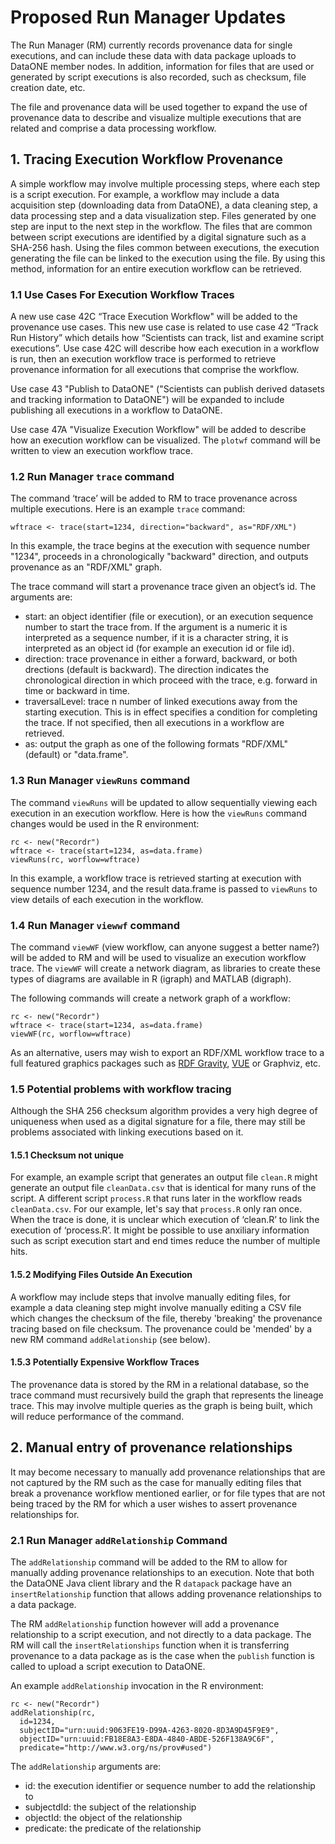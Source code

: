 # Proposed Run Manager Updates

The Run Manager (RM) currently records provenance data for single executions, and can include these
data with data package uploads to DataONE member nodes. In addition, information for files
that are used or generated by script executions is also recorded, such as checksum, file creation date, etc.

The file and provenance data will be used together to expand the use of provenance data to describe and
visualize multiple executions that are related and comprise a data processing workflow.

## 1. Tracing Execution Workflow Provenance
A simple workflow may involve multiple processing steps, where each step is a script execution.
For example, a workflow may include a data acquisition step (downloading data from DataONE),
a data cleaning step, a data processing step and a data visualization step. Files generated by one step are input to the next
step in the workflow. The files that are common between script executions are identified by a digital signature such as a SHA-256 hash. Using the files common between executions, the execution generating the file can be linked
to the execution using the file. By using this method, information for an entire execution workflow can be retrieved.

### 1.1 Use Cases For Execution Workflow Traces
A new use case 42C “Trace Execution Workflow" will be added to the provenance use cases. This new use case is related to use case 42 “Track Run History” which details how “Scientists can track, list and examine script executions”. Use case 42C will describe how each execution in a workflow is run, then an execution workflow trace is performed to retrieve provenance information for all executions that comprise the workflow.

Use case 43 "Publish to DataONE" ("Scientists can publish derived datasets and tracking information to DataONE") will be expanded to include publishing all executions in a workflow to DataONE.

Use case 47A "Visualize Execution Workflow" will be added to describe how an execution workflow can be visualized. The `plotwf` command will be written to view an execution workflow trace.

### 1.2 Run Manager `trace` command

The command ‘trace’ will be added to RM to trace provenance across multiple executions. Here is an example `trace` command:

```
wftrace <- trace(start=1234, direction="backward", as="RDF/XML")
```

In this example, the trace begins at the execution with sequence number "1234", proceeds in
a chronologically "backward" direction, and outputs provenance as an "RDF/XML" graph.

The trace command will start a provenance trace given an object’s id. The arguments
are:
- start: an object identifier (file or execution), or an execution sequence number to start the trace from. If the
  argument is a numeric it is interpreted as a sequence number, if it is a character string, it is interpreted as
  an object id (for example an execution id or file id).
- direction: trace provenance in either a forward, backward, or both drections (default is backward). The direction   indicates the chronological direction in which proceed with the trace, e.g. forward in time or backward in time.
- traversalLevel: trace n number of linked executions away from the starting execution. This
  is in effect specifies a condition for completing the trace. If not specified, then all executions
  in a workflow are retrieved.
- as: output the graph as one of the following formats "RDF/XML" (default) or "data.frame".

### 1.3 Run Manager `viewRuns` command

The command `viewRuns` will be updated to allow sequentially viewing each execution in an
execution workflow. Here is how the `viewRuns` command changes would be used in the R
environment:

```
rc <- new("Recordr")
wftrace <- trace(start=1234, as=data.frame)
viewRuns(rc, worflow=wftrace)
```

In this example, a workflow trace is retrieved starting at execution with sequence number 1234,
and the result data.frame is passed to `viewRuns` to view details of each execution in the workflow.

### 1.4 Run Manager `viewwf` command

The command `viewWF` (view workflow, can anyone suggest a better name?) will be added to RM and will be used to visualize an execution
workflow trace. The `viewWF` will create a network diagram, as libraries to create these
types of diagrams are available in R (igraph) and MATLAB (digraph).

The following commands will create a network graph of a workflow:
```
rc <- new("Recordr")
wftrace <- trace(start=1234, as=data.frame)
viewWF(rc, worflow=wftrace)
```

As an alternative, users may wish to export an RDF/XML workflow trace to a full featured graphics packages
such as [RDF Gravity](http://semweb.salzburgresearch.at/apps/rdf-gravity/index.html), [VUE](http://vue.tufts.edu/) or Graphviz, etc.

### 1.5 Potential problems with workflow tracing
Although the SHA 256 checksum algorithm provides a very high degree of uniqueness when used as a digital signature for a file, there may still be problems associated with linking executions based on it.

#### 1.5.1 Checksum not unique
For example, an example script that generates an output file `clean.R` might generate an output file `cleanData.csv` that is identical for many runs of the script. A different script `process.R` that runs later in the workflow reads `cleanData.csv`. For our example, let's say that `process.R` only ran once. When the trace is done, it is unclear which execution of ‘clean.R’ to link the execution of ‘process.R’. It might be possible to use anxiliary information such as script execution start and end times reduce the number of multiple hits.

#### 1.5.2 Modifying Files Outside An Execution
A workflow may include steps that involve manually editing files, for example a data cleaning step
might involve manually editing a CSV file which changes the checksum of the file, thereby 'breaking'
the provenance tracing based on file checksum. The provenance could be 'mended' by a new RM command
`addRelationship` (see below).

#### 1.5.3 Potentially Expensive Workflow Traces
The provenance data is stored by the RM in a relational database, so the trace command must recursively build the graph that represents the lineage trace. This may involve multiple queries as the graph is being built, which will reduce performance of the command.

## 2.  Manual entry of provenance relationships

It may become necessary to manually add provenance relationships that are not captured by the RM
such as the case for manually editing files that break a provenance workflow mentioned earlier, or
for file types that are not being traced by the RM for which a user wishes to assert provenance
relationships for.

### 2.1 Run Manager `addRelationship` Command

The `addRelationship` command will be added to the RM to allow for manually adding provenance relationships to an execution. Note that both the DataONE Java client library and the R `datapack` package have an `insertRelationship` function that allows adding provenance relationships to a data package.

The RM `addRelationship` function however will add a provenance relationship to a script execution, and not directly to a data package. The RM will call the `insertRelationships` function when it is transferring provenance to a data package as is the case when the `publish` function is called to upload a script execution to DataONE.

An example `addRelationship` invocation in the R environment:

```
rc <- new("Recordr")
addRelationship(rc,
  id=1234,
  subjectID="urn:uuid:9063FE19-D99A-4263-8020-8D3A9D45F9E9",
  objectID="urn:uuid:FB18E8A3-E8DA-4840-ABDE-526F138A9C6F",
  predicate="http://www.w3.org/ns/prov#used")
```
The `addRelationship` arguments are:
- id: the execution identifier or sequence number to add the relationship to
- subjectdId: the subject of the relationship
- objectId: the object of the relationship
- predicate: the predicate of the relationship
